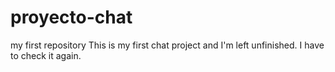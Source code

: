 # proyecto-chat
my first repository
This is my first chat project and I'm left unfinished. I have to check it again.
